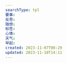 ```yaml
---
searchType: tpl
要事: 
反思: 
随想: 
标签: 
心情: 
天气: 
早起: 
created: 2023-11-07T08:29
updated: 2023-11-10T14:11
---
```

